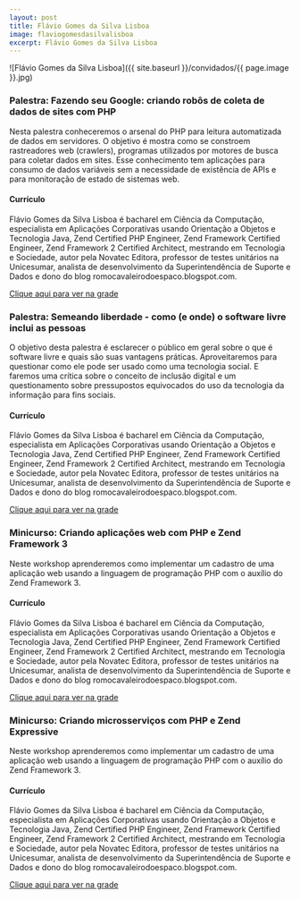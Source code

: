 ```yaml
---
layout: post
title: Flávio Gomes da Silva Lisboa
image: flaviogomesdasilvalisboa
excerpt: Flávio Gomes da Silva Lisboa
---
```

![Flávio Gomes da Silva Lisboa]({{ site.baseurl }}/convidados/{{ page.image }}.jpg)


### Palestra: Fazendo seu Google: criando robôs de coleta de dados de sites com PHP

Nesta palestra conheceremos o arsenal do PHP para leitura automatizada de dados em servidores. O objetivo é mostra como se constroem rastreadores web (crawlers), programas utilizados por motores de busca para coletar dados em sites. Esse conhecimento tem aplicações para consumo de dados variáveis sem a necessidade de existência de APIs e para monitoração de estado de sistemas web.

#### Currículo
Flávio Gomes da Silva Lisboa é bacharel em Ciência da Computação, especialista em Aplicações Corporativas usando Orientação a Objetos e Tecnologia Java, Zend Certified PHP Engineer, Zend Framework Certified Engineer, Zend Framework 2 Certified Architect, mestrando em Tecnologia e Sociedade, autor pela Novatec Editora, professor de testes unitários na Unicesumar, analista de desenvolvimento da Superintendência de Suporte e Dados e dono do blog romocavaleirodoespaco.blogspot.com.

[Clique aqui para ver na grade](https://ftsl.websiteseguro.com/ftsl9/grade/detail.html?pid=280)

### Palestra: Semeando liberdade - como (e onde) o software livre inclui as pessoas

O objetivo desta palestra é esclarecer o público em geral sobre o que é software livre e quais são suas vantagens práticas.  Aproveitaremos para questionar como ele pode ser usado como uma tecnologia social. E faremos uma crítica sobre o conceito de inclusão digital e um questionamento sobre pressupostos equivocados do uso da tecnologia da informação para fins sociais.

#### Currículo
Flávio Gomes da Silva Lisboa é bacharel em Ciência da Computação, especialista em Aplicações Corporativas usando Orientação a Objetos e Tecnologia Java, Zend Certified PHP Engineer, Zend Framework Certified Engineer, Zend Framework 2 Certified Architect, mestrando em Tecnologia e Sociedade, autor pela Novatec Editora, professor de testes unitários na Unicesumar, analista de desenvolvimento da Superintendência de Suporte e Dados e dono do blog romocavaleirodoespaco.blogspot.com.

[Clique aqui para ver na grade](https://ftsl.websiteseguro.com/ftsl9/grade/detail.html?pid=172)

### Minicurso: Criando aplicações web com PHP e Zend Framework 3

Neste workshop aprenderemos como implementar um cadastro de uma aplicação web usando a linguagem de programação PHP com o auxílio do Zend Framework 3.

#### Currículo
Flávio Gomes da Silva Lisboa é bacharel em Ciência da Computação, especialista em Aplicações Corporativas usando Orientação a Objetos e Tecnologia Java, Zend Certified PHP Engineer, Zend Framework Certified Engineer, Zend Framework 2 Certified Architect, mestrando em Tecnologia e Sociedade, autor pela Novatec Editora, professor de testes unitários na Unicesumar, analista de desenvolvimento da Superintendência de Suporte e Dados e dono do blog romocavaleirodoespaco.blogspot.com.

[Clique aqui para ver na grade](https://ftsl.websiteseguro.com/ftsl9/grade/detail.html?pid=174)

### Minicurso: Criando microsserviços com PHP e Zend Expressive

Neste workshop aprenderemos como implementar um cadastro de uma aplicação web usando a linguagem de programação PHP com o auxílio do Zend Framework 3.

#### Currículo
Flávio Gomes da Silva Lisboa é bacharel em Ciência da Computação, especialista em Aplicações Corporativas usando Orientação a Objetos e Tecnologia Java, Zend Certified PHP Engineer, Zend Framework Certified Engineer, Zend Framework 2 Certified Architect, mestrando em Tecnologia e Sociedade, autor pela Novatec Editora, professor de testes unitários na Unicesumar, analista de desenvolvimento da Superintendência de Suporte e Dados e dono do blog romocavaleirodoespaco.blogspot.com.

[Clique aqui para ver na grade](https://ftsl.websiteseguro.com/ftsl9/grade/detail.html?pid=175)

